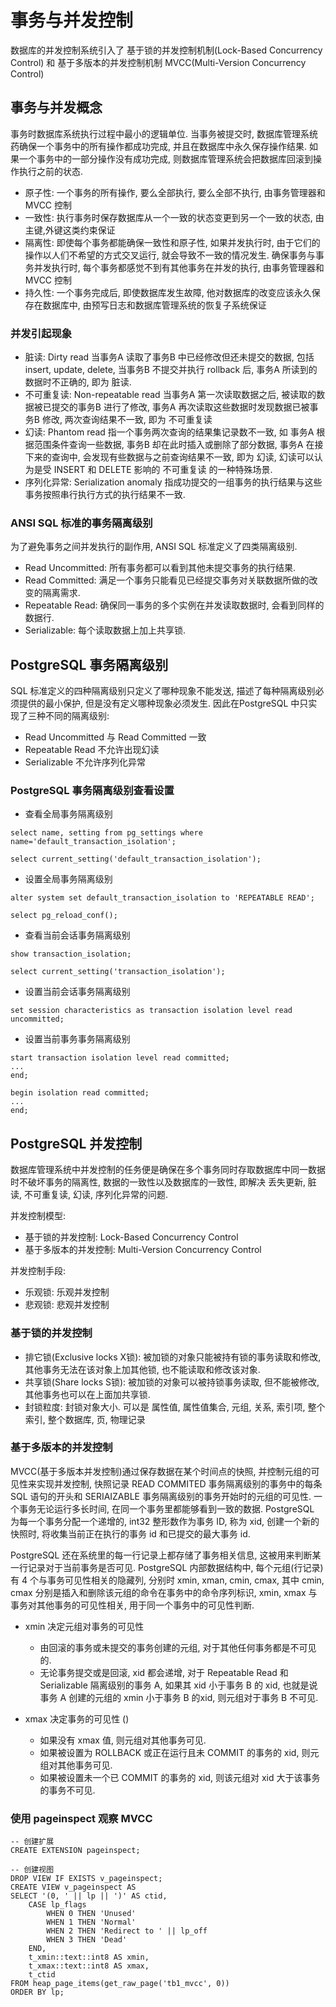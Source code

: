 # 事务与并发控制
数据库的并发控制系统引入了 基于锁的并发控制机制(Lock-Based Concurrency Control) 和 基于多版本的并发控制机制 MVCC(Multi-Version Concurrency Control)

## 事务与并发概念
事务时数据库系统执行过程中最小的逻辑单位. 当事务被提交时, 数据库管理系统药确保一个事务中的所有操作都成功完成, 并且在数据库中永久保存操作结果. 如果一个事务中的一部分操作没有成功完成, 则数据库管理系统会把数据库回滚到操作执行之前的状态.

- 原子性: 一个事务的所有操作, 要么全部执行, 要么全部不执行, 由事务管理器和 MVCC 控制
- 一致性: 执行事务时保存数据库从一个一致的状态变更到另一个一致的状态, 由主键,外键这类约束保证
- 隔离性: 即使每个事务都能确保一致性和原子性, 如果并发执行时, 由于它们的操作以人们不希望的方式交叉运行, 就会导致不一致的情况发生. 确保事务与事务并发执行时, 每个事务都感觉不到有其他事务在并发的执行,  由事务管理器和 MVCC 控制
- 持久性: 一个事务完成后, 即使数据库发生故障, 他对数据库的改变应该永久保存在数据库中, 由预写日志和数据库管理系统的恢复子系统保证

### 并发引起现象
- 脏读: Dirty read 当事务A 读取了事务B 中已经修改但还未提交的数据, 包括 insert, update, delete, 当事务B 不提交并执行 rollback 后, 事务A 所读到的数据时不正确的, 即为 脏读.
- 不可重复读: Non-repeatable read 当事务A 第一次读取数据之后, 被读取的数据被已提交的事务B 进行了修改, 事务A 再次读取这些数据时发现数据已被事务B 修改, 两次查询结果不一致, 即为 不可重复读
- 幻读: Phantom read 指一个事务两次查询的结果集记录数不一致, 如 事务A 根据范围条件查询一些数据, 事务B 却在此时插入或删除了部分数据, 事务A 在接下来的查询中, 会发现有些数据与之前查询结果不一致, 即为 幻读, 幻读可以认为是受 INSERT 和 DELETE 影响的 不可重复读 的一种特殊场景.
- 序列化异常: Serialization anomaly 指成功提交的一组事务的执行结果与这些事务按照串行执行方式的执行结果不一致.

### ANSI SQL 标准的事务隔离级别

为了避免事务之间并发执行的副作用, ANSI SQL 标准定义了四类隔离级别.

- Read Uncommitted: 所有事务都可以看到其他未提交事务的执行结果. 
- Read Committed: 满足一个事务只能看见已经提交事务对关联数据所做的改变的隔离需求.
- Repeatable Read: 确保同一事务的多个实例在并发读取数据时, 会看到同样的数据行.
- Serializable: 每个读取数据上加上共享锁.

## PostgreSQL 事务隔离级别
SQL 标准定义的四种隔离级别只定义了哪种现象不能发送, 描述了每种隔离级别必须提供的最小保护, 但是没有定义哪种现象必须发生. 因此在PostgreSQL 中只实现了三种不同的隔离级别:
- Read Uncommitted 与 Read Committed 一致
- Repeatable Read 不允许出现幻读
- Serializable 不允许序列化异常

### PostgreSQL 事务隔离级别查看设置
- 查看全局事务隔离级别
```
select name, setting from pg_settings where name='default_transaction_isolation';

select current_setting('default_transaction_isolation');
```
- 设置全局事务隔离级别
```
alter system set default_transaction_isolation to 'REPEATABLE READ';

select pg_reload_conf();
```
- 查看当前会话事务隔离级别
```
show transaction_isolation;

select current_setting('transaction_isolation');
```
- 设置当前会话事务隔离级别
```
set session characteristics as transaction isolation level read uncommitted;
```
- 设置当前事务事务隔离级别
```
start transaction isolation level read committed;
...
end;

begin isolation read committed;
...
end;
```

## PostgreSQL 并发控制
数据库管理系统中并发控制的任务便是确保在多个事务同时存取数据库中同一数据时不破坏事务的隔离性, 数据的一致性以及数据库的一致性, 即解决 丢失更新, 脏读, 不可重复读, 幻读, 序列化异常的问题.

并发控制模型:
- 基于锁的并发控制: Lock-Based Concurrency Control
- 基于多版本的并发控制: Multi-Version Concurrency Control

并发控制手段:
- 乐观锁: 乐观并发控制
- 悲观锁: 悲观并发控制

### 基于锁的并发控制
- 排它锁(Exclusive locks X锁): 被加锁的对象只能被持有锁的事务读取和修改, 其他事务无法在该对象上加其他锁, 也不能读取和修改该对象.
- 共享锁(Share locks S锁): 被加锁的对象可以被持锁事务读取, 但不能被修改, 其他事务也可以在上面加共享锁.
- 封锁粒度: 封锁对象大小. 可以是 属性值, 属性值集合, 元组, 关系, 索引项, 整个索引, 整个数据库, 页, 物理记录

### 基于多版本的并发控制
MVCC(基于多版本并发控制)通过保存数据在某个时间点的快照, 并控制元组的可见性来实现并发控制, 快照记录 READ COMMITED 事务隔离级别的事务中的每条 SQL 语句的开头和 SERIAIZABLE 事务隔离级别的事务开始时的元组的可见性. 一个事务无论运行多长时间, 在同一个事务里都能够看到一致的数据. PostgreSQL 为每一个事务分配一个递增的, int32 整形数作为事务 ID, 称为 xid, 创建一个新的快照时, 将收集当前正在执行的事务 id 和已提交的最大事务 id.

PostgreSQL 还在系统里的每一行记录上都存储了事务相关信息, 这被用来判断某一行记录对于当前事务是否可见. PostgreSQL 内部数据结构中, 每个元组(行记录)有 4 个与事务可见性相关的隐藏列, 分别时 xmin, xman, cmin, cmax, 其中 cmin, cmax 分别是插入和删除该元组的命令在事务中的命令序列标识, xmin, xmax 与事务对其他事务的可见性相关, 用于同一个事务中的可见性判断.

- xmin 决定元组对事务的可见性
  - 由回滚的事务或未提交的事务创建的元组, 对于其他任何事务都是不可见的.
  - 无论事务提交或是回滚, xid 都会递增, 对于 Repeatable Read 和 Serializable 隔离级别的事务 A, 如果其 xid 小于事务 B 的 xid, 也就是说事务 A 创建的元组的 xmin 小于事务 B 的xid, 则元组对于事务 B 不可见.

- xmax 决定事务的可见性 ()
  - 如果没有 xmax 值, 则元组对其他事务可见.
  - 如果被设置为 ROLLBACK 或正在运行且未 COMMIT 的事务的 xid, 则元组对其他事务可见.
  - 如果被设置未一个已 COMMIT 的事务的 xid, 则该元组对 xid 大于该事务的事务不可见.

### 使用 pageinspect 观察 MVCC
```
-- 创建扩展
CREATE EXTENSION pageinspect;

-- 创建视图
DROP VIEW IF EXISTS v_pageinspect;
CREATE VIEW v_pageinspect AS 
SELECT '(0, ' || lp || ')' AS ctid,
    CASE lp_flags
        WHEN 0 THEN 'Unused'
        WHEN 1 THEN 'Normal'
        WHEN 2 THEN 'Redirect to ' || lp_off
        WHEN 3 THEN 'Dead'
    END,
    t_xmin::text::int8 AS xmin,
    t_xmax::text::int8 AS xmax,
    t_ctid
FROM heap_page_items(get_raw_page('tb1_mvcc', 0))
ORDER BY lp;

```